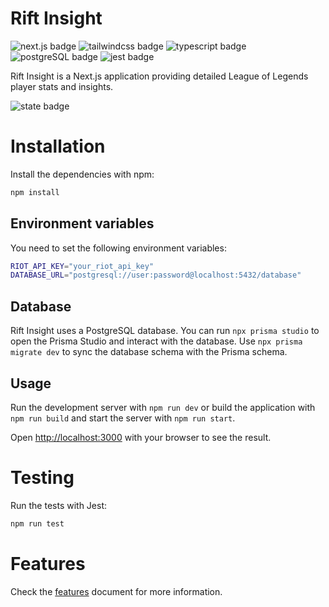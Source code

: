 # Rift Insight

![next.js badge](https://img.shields.io/badge/next.js-000000?style=for-the-badge&logo=next.js&logoColor=white)
![tailwindcss badge](https://img.shields.io/badge/tailwindcss-089bdc?style=for-the-badge&logo=tailwind-css&logoColor=white)
![typescript badge](https://img.shields.io/badge/typescript-3178c6?style=for-the-badge&logo=typescript&logoColor=white)
![postgreSQL badge](https://img.shields.io/badge/postgreSQL-336791?style=for-the-badge&logo=postgresql&logoColor=white)
![jest badge](https://img.shields.io/badge/jest-9b0f1d?style=for-the-badge&logo=jest&logoColor=white)

Rift Insight is a Next.js application providing detailed League of Legends player stats and insights.

![state badge](https://img.shields.io/badge/current_state-in_development-red)

# Installation

Install the dependencies with npm:

```bash
npm install
```

## Environment variables

You need to set the following environment variables:

```bash
RIOT_API_KEY="your_riot_api_key"
DATABASE_URL="postgresql://user:password@localhost:5432/database"
```

## Database

Rift Insight uses a PostgreSQL database. You can run `npx prisma studio` to open the Prisma Studio and interact with the database. Use `npx prisma migrate dev` to sync the database schema with the Prisma schema.

## Usage

Run the development server with `npm run dev` or build the application with `npm run build` and start the server with `npm run start`.

Open [http://localhost:3000](http://localhost:3000) with your browser to see the result.

# Testing

Run the tests with Jest:

```bash
npm run test
```

# Features

Check the [features](docs/FEATURES.md) document for more information.
